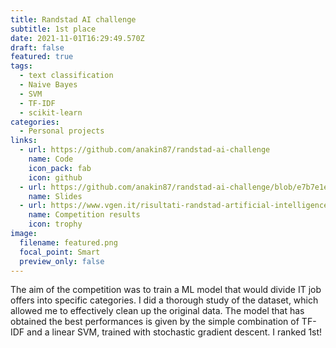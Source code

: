 ```yaml
---
title: Randstad AI challenge
subtitle: 1st place
date: 2021-11-01T16:29:49.570Z
draft: false
featured: true
tags:
  - text classification
  - Naive Bayes
  - SVM
  - TF-IDF
  - scikit-learn
categories:
  - Personal projects
links:
  - url: https://github.com/anakin87/randstad-ai-challenge
    name: Code
    icon_pack: fab
    icon: github
  - url: https://github.com/anakin87/randstad-ai-challenge/blob/e7b7e1e5c1ccb2d76c2976a75a944fd6da08f866/slides.pdf
    name: Slides
  - url: https://www.vgen.it/risultati-randstad-artificial-intelligence-challenge/
    name: Competition results
    icon: trophy
image:
  filename: featured.png
  focal_point: Smart
  preview_only: false
---
```

The aim of the competition was to train a ML model that would divide IT job offers into specific categories. I did a thorough study of the dataset, which allowed me to effectively clean up the original data. The model that has obtained the best performances is given by the simple combination of TF-IDF and a linear SVM, trained with stochastic gradient descent. I ranked 1st!
